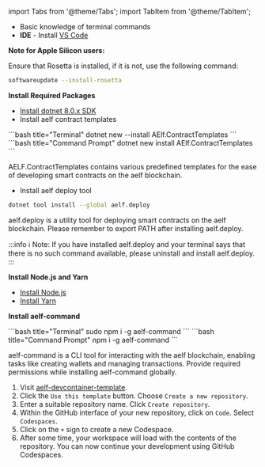 import Tabs from '@theme/Tabs';
import TabItem from '@theme/TabItem';

<Tabs>
<TabItem value="local" label="Local" default>

- Basic knowledge of terminal commands
- **IDE** - Install [VS Code](https://code.visualstudio.com/)

**Note for Apple Silicon users:**

Ensure that Rosetta is installed, if it is not, use the following command:

```bash title="Terminal"
softwareupdate --install-rosetta
```

**Install Required Packages**

- [Install dotnet 8.0.x SDK](https://dotnet.microsoft.com/en-us/download/dotnet/8.0)
- Install aelf contract templates

<Tabs>
<TabItem value="Linux and macOs" label="Linux and macOs" default>
```bash title="Terminal"
dotnet new --install AElf.ContractTemplates
```
</TabItem>

<TabItem value="Windows" label="Windows">
```bash title="Command Prompt"
dotnet new install AElf.ContractTemplates
```
</TabItem>
</Tabs>

AELF.ContractTemplates contains various predefined templates for the ease of developing smart contracts on the aelf blockchain.

- Install aelf deploy tool

```bash title="Terminal"
dotnet tool install --global aelf.deploy
```

aelf.deploy is a utility tool for deploying smart contracts on the aelf blockchain.
Please remember to export PATH after installing aelf.deploy.

:::info
ℹ️ Note: If you have installed aelf.deploy and your terminal says that there is no such command available, please uninstall and install aelf.deploy.
:::

**Install Node.js and Yarn**

- [Install Node.js](https://nodejs.org/en)
- [Install Yarn](https://classic.yarnpkg.com/lang/en/docs/install)

**Install aelf-command**

<Tabs>
<TabItem value="Linux and macOs" label="Linux and macOs" default>
```bash title="Terminal"
sudo npm i -g aelf-command
```
</TabItem>

<TabItem value="Windows" label="Windows">
```bash title="Command Prompt"
npm i -g aelf-command
```
</TabItem>
</Tabs>

aelf-command is a CLI tool for interacting with the aelf blockchain, enabling tasks like creating wallets and managing transactions.
Provide required permissions while installing aelf-command globally.
</TabItem>

<TabItem value="codespaces" label="Codespaces">

1. Visit [aelf-devcontainer-template](https://github.com/AElfProject/aelf-devcontainer-template).
2. Click the `Use this template` button. Choose `Create a new repository`.
3. Enter a suitable repository name. Click `Create repository`.
4. Within the GitHub interface of your new repository, click on `Code`.
   Select `Codespaces`.
5. Click on the `+` sign to create a new Codespace.
6. After some time, your workspace will load with the contents of the repository.
   You can now continue your development using GitHub Codespaces.

</TabItem>
</Tabs>
